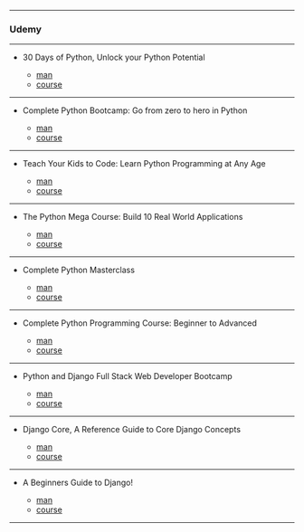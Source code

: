 
---

### Udemy

---

* 30 Days of Python, Unlock your Python Potential

  + [man](https://github.com/ttltrk/PRG/blob/master/PY/DOC/UD_30_PY.MD)
  + [course]()

---

* Complete Python Bootcamp: Go from zero to hero in Python

  + [man](https://github.com/ttltrk/PRG/blob/master/PY/DOC/UD_FROM_ZE_TO_HE.MD)
  + [course]()

---

* Teach Your Kids to Code: Learn Python Programming at Any Age

  + [man](https://github.com/ttltrk/PRG/blob/master/PY/DOC/udemy_teach_your_kids_to_code.MD)
  + [course]()

---

* The Python Mega Course: Build 10 Real World Applications

  + [man]()
  + [course]()

---

* Complete Python Masterclass

  + [man]()
  + [course]()
  
---  

* Complete Python Programming Course: Beginner to Advanced

  + [man]()
  + [course]()
  
---  

* Python and Django Full Stack Web Developer Bootcamp

  + [man]()
  + [course]()
  
---  

* Django Core, A Reference Guide to Core Django Concepts

  + [man]()
  + [course]()
    
---

* A Beginners Guide to Django!

  + [man]()
  + [course]()

---
